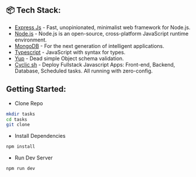 ## 📦 Tech Stack:

- [Express Js](https://expressjs.com/) - Fast, unopinionated, minimalist web framework for Node.js.
- [Node.js](https://nodejs.org/en/) - Node.js is an open-source, cross-platform JavaScript runtime environment.
- [MongoDB](https://www.mongodb.com/) - For the next generation of intelligent applications.
- [Typescript](https://www.typescriptlang.org/) - JavaScript with syntax for types.
- [Yup](https://github.com/jquense/yup) - Dead simple Object schema validation.
- [Cyclic sh](https://www.cyclic.sh) - Deploy Fullstack Javascript Apps: Front-end, Backend, Database, Scheduled tasks. All running with zero-config.

## Getting Started:

- Clone Repo

```bash
mkdir tasks
cd tasks
git clone 
```

- Install Dependencies

```bash
npm install
```

- Run Dev Server

```bash
npm run dev
```
